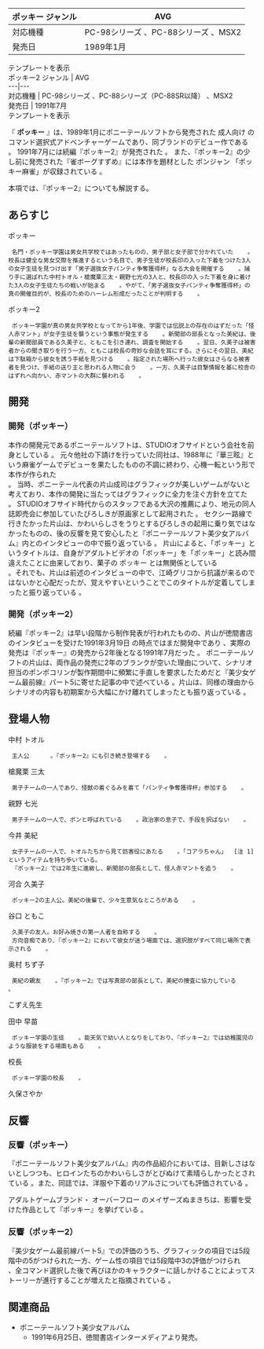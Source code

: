 ポッキー  ジャンル  |  AVG   
---|---  
対応機種  |  PC-98シリーズ    、PC-88シリーズ    、MSX2     
発売日  |  1989年1月   
テンプレートを表示  
ポッキー2  ジャンル  |  AVG     
---|---  
対応機種  |  PC-98シリーズ    、PC-88シリーズ（PC-88SR以降）    、MSX2     
発売日  |  1991年7月     
テンプレートを表示  
  
『 **ポッキー** 』は、1989年1月にポニーテールソフトから発売された  成人向け
のコマンド選択式アドベンチャーゲームであり、同ブランドのデビュー作である    。 1991年7月には続編『ポッキー2』が発売された    。
また、『ポッキー2』の少し前に発売された『雀ボーグすずめ』には本作を題材とした  ポンジャン  「ポッキー麻雀」が収録されている    。

本項では、『ポッキー2』についても解説する。

##  あらすじ  

ポッキー

     名門・ポッキー学園は男女共学校ではあったものの、男子部と女子部で分かれていた    。校長は健全な男女交際を推進するという名目で、男子生徒が校長印の入った下着をつけた3人の女子生徒を見つけ出す「男子選抜女子パンティ争奪獲得杯」なる大会を開催する    。捕り手に選ばれた中村トオル・槍魔栗三太・親野七光の3人と、校長印の入った下着を身に着けた3人の女子生徒たちの戦いが始まる    。やがて、「男子選抜女子パンティ争奪獲得杯」の真の開催目的が、校長のためのハーレム形成だったことが判明する    。 
ポッキー2

     ポッキー学園が真の男女共学校となってから1年後、学園では伝説上の存在のはずだった「怪人赤マント」が女子生徒を襲うという事態が発生する    。新聞部の部長となった美紀は、後輩の新聞部員である久美子と、ともこを引き連れ、調査を開始する    。翌日、久美子は被害者からの聞き取りを行う一方、ともこは校長の奇妙な会話を耳にする。さらにその翌日、美紀は下駄箱から彼女を誘う手紙を見つける    。指定された場所へ行った彼女はさらなる被害者を見つけ、手紙の送り主と思われる人物に会う    。一方、久美子は目撃情報を基に校舎のはずれへ向かい、赤マントの大群に襲われる    。 

##  開発  

###  開発（ポッキー）  

本作の開発元であるポニーテールソフトは、STUDIOオフサイドという会社を前身としている    。
元々他社の下請けを行っていた同社は、1988年に『華三眩』という麻雀ゲームでデビューを果たしたものの不調に終わり、心機一転という形で本作が作られた  
。 当時、ポニーテール代表の片山成司はグラフィックが美しいゲームがないと考えており、本作の開発に当たってはグラフィックに全力を注ぐ方針を立てた  
。 STUDIOオフサイド時代からのスタッフである大沢の推薦により、地元の同人誌即売会に参加していたぴろしきが原画家として起用された    。
セクシー路線で行きたかった片山は、かわいらしさをうりとするぴろしきの起用に乗り気ではなかったものの、後の反響を見て安心したと『ポニーテールソフト美少女アルバム』内とのインタビューの中で振り返っている
  。 片山によると、「ポッキー」というタイトルは、自身がアダルトビデオの「ボッキー」を「ポッキー」と読み間違えたことに由来しており、菓子の
ポッキー  とは無関係としている  
。それでも、片山は前述のインタビューの中で、江崎グリコから抗議が来るのではないかと心配だったが、覚えやすいということでこのタイトルが定着してしまったと振り返っている
  。

###  開発（ポッキー2）  

続編『ポッキー2』は早い段階から制作発表が行われたものの、片山が徳間書店のインタビューを受けた1991年3月19日    の時点ではまだ開発中であり
  、実際の発売は『ポッキー』の発売から2年後となる1991年7月だった    。
ポニーテールソフトの片山は、両作品の発売に2年のブランクが空いた理由について、シナリオ担当のポンポコリンが製作期間中に頻繁に手直しを要求したためだと『美少女ゲーム最前線』パート5に寄せた記事の中で述べている
  。片山は、同様の理由からシナリオの内容も初期案から大幅にかけ離れてしまったとも振り返っている    。

##  登場人物  

中村 トオル

     主人公      。『ポッキー2』にも引き続き登場する    。 
槍魔栗 三太

     男子チームの一人であり、怪獣の着ぐるみを着て「パンティ争奪獲得杯」参加する    。 
親野 七光

     男子チームの一人で、ボンと呼ばれている    。政治家の息子で、手段を択ばない    。 
今井 美紀

     女子チームの一人で、トオルたちから見て妨害役にあたる    。「コアラちゃん」  [注 1]  というアイテムを持ち歩いている。 
     『ポッキー2』では2年生に進級し、新聞部の部長として、怪人赤マントを追う    。 
河合 久美子

     ポッキー2の主人公。美紀の後輩で、少々生意気なところがある    。 
谷口 ともこ

     久美子の友人。お好み焼きの第一人者を自称する    。 
     方向音痴であり、『ポッキー2』において彼女が迷う場面では、選択肢がすべて同じ場所で表示される    。 
奥村 ちず子

     美紀の親友    。『ポッキー2』では写真部の部長として、美紀の捜査に協力している    。 
こずえ先生

田中 早苗

     ポッキー学園の生徒    。能天気で幼い人となりをしており、『ポッキー2』では幼稚園児のような服装をする場面もある    。 
校長

     ポッキー学園の校長    。 
久保さやか

##  反響  

###  反響（ポッキー）  

『ポニーテールソフト美少女アルバム』内の作品紹介においては、目新しさはないとしつつも、ヒロインたちのかわいらしさがとびぬけて素晴らしかったとされている
  。また、同誌では、洋服や下着のリアルさについても評価されている    。

アダルトゲームブランド・  オーバーフロー  のメイザーズぬまきちは、影響を受けた作品として『ポッキー』を挙げている    。

###  反響（ポッキー2）  

『美少女ゲーム最前線パート5』での評価のうち、グラフィックの項目では5段階中の5がつけられた一方、ゲーム性の項目では5段階中3の評価がつけられ  
、全コマンド選択した後で再びほかのキャラクターに話しかけることによってストーリーが進行することが増えたと指摘されている    。

##  関連商品  

  * ポニーテールソフト美少女アルバム 
    * 1991年6月25日、徳間書店インターメディアより発売。 

